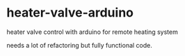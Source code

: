 # heater-valve-arduino
heater valve control with arduino for remote heating system

needs a lot of refactoring but fully functional code.
